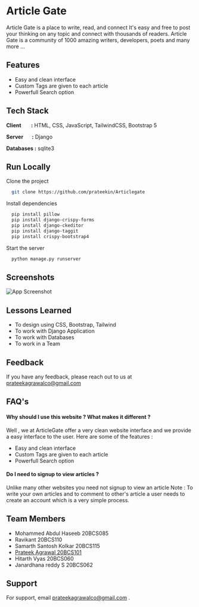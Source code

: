 


# Article Gate

Article Gate is a place to write, read, and connect
It's easy and free to post your thinking on any topic and connect with thousands of readers. Article Gate is a community of 1000 amazing writers, developers, poets and many more ...


## Features

- Easy and clean interface
- Custom Tags are given to each article 
- Powerfull Search option 


## Tech Stack

**Client&nbsp;&nbsp;&nbsp;&nbsp;&nbsp;&nbsp;&nbsp;&nbsp;:** HTML, CSS, JavaScript, TailwindCSS, Bootstrap 5

**Server &nbsp;&nbsp;&nbsp;&nbsp;&nbsp;&nbsp;:** Django

**Databases&nbsp;:** sqlite3


## Run Locally

Clone the project

```bash
  git clone https://github.com/prateekin/Articlegate
```


Install dependencies

```bash
  pip install pillow
  pip install django-crispy-forms
  pip install django-ckeditor 
  pip install django-taggit
  pip install crispy-bootstrap4
```

Start the server

```bash
  python manage.py runserver
```


## Screenshots

![App Screenshot](https://cdn.discordapp.com/attachments/912728915930394666/922185282508427304/unknown.png)


## Lessons Learned

- To design using CSS, Bootstrap, Tailwind
- To work with Django Application
- To work with Databases
- To work in a Team


## Feedback

If you have any feedback, please reach out to us at prateekagrawalco@gmail.com


## FAQ's

#### Why should I use this website ? What makes it different ?

Well , we at ArticleGate offer a very clean website interface and we provide a easy interface to the user. Here are some of the features :
- Easy and clean interface
- Custom Tags are given to each article 
- Powerfull Search option 

#### Do I need to signup to view articles ? 

Unlike many other websites you need not signup to view an article
Note : To write your own articles and to comment to other's article a user needs to create an account which is a very simple process.


<!-- ## Developers

- [@prateekin](https://www.github.com/prateekin)
 -->
## Team Members

- Mohammed Abdul Haseeb	20BCS085
- Ravikant	20BCS110
- Samarth Santosh Kolkar	20BCS115
- [Prateek Agrawal	20BCS101](https://www.github.com/prateekin)
- Hitarth Vyas 	20BCS060
- Janardhana reddy S	20BCS062


## Support

For support, email prateekagrawalco@gmail.com .

